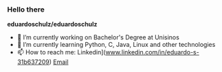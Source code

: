 ### Hello there 


**eduardoschulz/eduardoschulz**

- 🔭 I’m currently working on Bachelor's Degree at Unisinos
- 🌱 I’m currently learning Python, C, Java, Linux and other technologies
- 📫 How to reach me: 
Linkedin](www.linkedin.com/in/eduardo-s-31b637209)
[Email](eduardo.schulz@protonmail.com)


